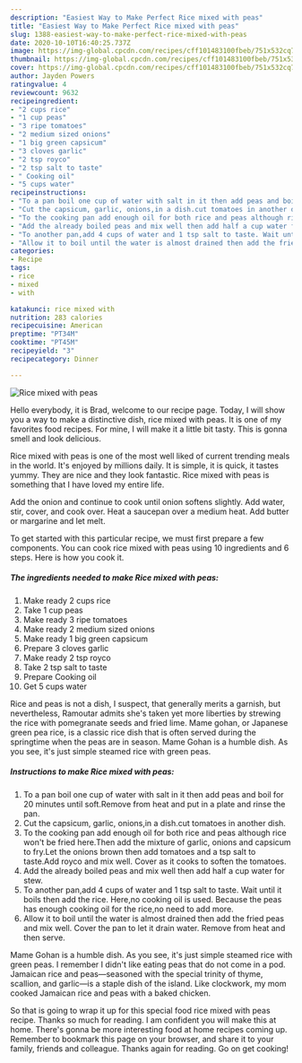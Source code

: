```yaml
---
description: "Easiest Way to Make Perfect Rice mixed with peas"
title: "Easiest Way to Make Perfect Rice mixed with peas"
slug: 1388-easiest-way-to-make-perfect-rice-mixed-with-peas
date: 2020-10-10T16:40:25.737Z
image: https://img-global.cpcdn.com/recipes/cff101483100fbeb/751x532cq70/rice-mixed-with-peas-recipe-main-photo.jpg
thumbnail: https://img-global.cpcdn.com/recipes/cff101483100fbeb/751x532cq70/rice-mixed-with-peas-recipe-main-photo.jpg
cover: https://img-global.cpcdn.com/recipes/cff101483100fbeb/751x532cq70/rice-mixed-with-peas-recipe-main-photo.jpg
author: Jayden Powers
ratingvalue: 4
reviewcount: 9632
recipeingredient:
- "2 cups rice"
- "1 cup peas"
- "3 ripe tomatoes"
- "2 medium sized onions"
- "1 big green capsicum"
- "3 cloves garlic"
- "2 tsp royco"
- "2 tsp salt to taste"
- " Cooking oil"
- "5 cups water"
recipeinstructions:
- "To a pan boil one cup of water with salt in it then add peas and boil for 20 minutes until soft.Remove from heat and put in a plate and rinse the pan."
- "Cut the capsicum, garlic, onions,in a dish.cut tomatoes in another dish."
- "To the cooking pan add enough oil for both rice and peas although rice won&#39;t be fried here.Then add the mixture of garlic, onions and capsicum to fry.Let the onions brown then add tomatoes and a tsp salt to taste.Add royco and mix well. Cover as it cooks to soften the tomatoes."
- "Add the already boiled peas and mix well then add half a cup water for stew."
- "To another pan,add 4 cups of water and 1 tsp salt to taste. Wait until it boils then add the rice. Here,no cooking oil is used. Because the peas has enough cooking oil for the rice,no need to add more."
- "Allow it to boil until the water is almost drained then add the fried peas and mix well. Cover the pan to let it drain water. Remove from heat and then serve."
categories:
- Recipe
tags:
- rice
- mixed
- with

katakunci: rice mixed with 
nutrition: 283 calories
recipecuisine: American
preptime: "PT34M"
cooktime: "PT45M"
recipeyield: "3"
recipecategory: Dinner

---
```



![Rice mixed with peas](https://img-global.cpcdn.com/recipes/cff101483100fbeb/751x532cq70/rice-mixed-with-peas-recipe-main-photo.jpg)

Hello everybody, it is Brad, welcome to our recipe page. Today, I will show you a way to make a distinctive dish, rice mixed with peas. It is one of my favorites food recipes. For mine, I will make it a little bit tasty. This is gonna smell and look delicious.

Rice mixed with peas is one of the most well liked of current trending meals in the world. It's enjoyed by millions daily. It is simple, it is quick, it tastes yummy. They are nice and they look fantastic. Rice mixed with peas is something that I have loved my entire life.

Add the onion and continue to cook until onion softens slightly. Add water, stir, cover, and cook over. Heat a saucepan over a medium heat. Add butter or margarine and let melt.


To get started with this particular recipe, we must first prepare a few components. You can cook rice mixed with peas using 10 ingredients and 6 steps. Here is how you cook it.

<!--inarticleads1-->

##### The ingredients needed to make Rice mixed with peas:

1. Make ready 2 cups rice
1. Take 1 cup peas
1. Make ready 3 ripe tomatoes
1. Make ready 2 medium sized onions
1. Make ready 1 big green capsicum
1. Prepare 3 cloves garlic
1. Make ready 2 tsp royco
1. Take 2 tsp salt to taste
1. Prepare  Cooking oil
1. Get 5 cups water


Rice and peas is not a dish, I suspect, that generally merits a garnish, but nevertheless, Ramoutar admits she&#39;s taken yet more liberties by strewing the rice with pomegranate seeds and fried lime. Mame gohan, or Japanese green pea rice, is a classic rice dish that is often served during the springtime when the peas are in season. Mame Gohan is a humble dish. As you see, it&#39;s just simple steamed rice with green peas. 

<!--inarticleads2-->

##### Instructions to make Rice mixed with peas:

1. To a pan boil one cup of water with salt in it then add peas and boil for 20 minutes until soft.Remove from heat and put in a plate and rinse the pan.
1. Cut the capsicum, garlic, onions,in a dish.cut tomatoes in another dish.
1. To the cooking pan add enough oil for both rice and peas although rice won&#39;t be fried here.Then add the mixture of garlic, onions and capsicum to fry.Let the onions brown then add tomatoes and a tsp salt to taste.Add royco and mix well. Cover as it cooks to soften the tomatoes.
1. Add the already boiled peas and mix well then add half a cup water for stew.
1. To another pan,add 4 cups of water and 1 tsp salt to taste. Wait until it boils then add the rice. Here,no cooking oil is used. Because the peas has enough cooking oil for the rice,no need to add more.
1. Allow it to boil until the water is almost drained then add the fried peas and mix well. Cover the pan to let it drain water. Remove from heat and then serve.


Mame Gohan is a humble dish. As you see, it&#39;s just simple steamed rice with green peas. I remember I didn&#39;t like eating peas that do not come in a pod. Jamaican rice and peas—seasoned with the special trinity of thyme, scallion, and garlic—is a staple dish of the island. Like clockwork, my mom cooked Jamaican rice and peas with a baked chicken. 

So that is going to wrap it up for this special food rice mixed with peas recipe. Thanks so much for reading. I am confident you will make this at home. There's gonna be more interesting food at home recipes coming up. Remember to bookmark this page on your browser, and share it to your family, friends and colleague. Thanks again for reading. Go on get cooking!
